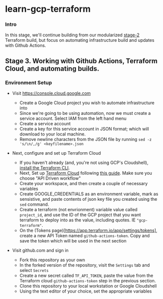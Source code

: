 # learn-gcp-terraform

### Intro
In this stage, we'll continue building from our modularized [stage-2](https://github.com/vanberge/learn-gcp-terraform/tree/stage-1) Terraform build, but focus on automating infrastructure build and updates with Github Actions.

## Stage 3.  Working with Github Actions, Terraform Cloud, and automating builds.

### Environment Setup
* Visit https://console.cloud.google.com
   * Create a Google Cloud project you wish to automate infrastructure into
   * Since we're going to be using automation, now we must create a service account.  Select IAM from the left hand menu
   * Create a service account
   * Create a key for this service account in JSON format; which will download to your local machine.
   * Remove newline characters from the JSON file by running ```sed -z 's/\n/,/g' <keyfilename>.json```

* Next, configure and set up Terraform Cloud
   * If you haven't already (and, you're not using GCP's Cloudshell), [install the Terraform CLI](https://learn.hashicorp.com/tutorials/terraform/install-cli).
   * Next, Set up [Terraform Cloud](https://app.terraform.io/app) following [this guide](https://learn.hashicorp.com/tutorials/terraform/github-actions?in=terraform/automation#set-up-terraform-cloud).
     Make sure you choose "API Driven workflow"
   * Create your workspace, and then create a couple of necessary variables
   * Create GOOGLE_CREDENTIALS as an environment variable, mark as sensistive, and paste contents of json key file you created using the ```sed``` command.
   * Create a terraform (not envrionment) variable value called ```project_id```, and use the ID of the GCP project that you want terraform to deploy into as the value, including quotes.  IE ```"gcp-terraform"```.
   * On the (Tokens page)[https://app.terraform.io/app/settings/tokens], create a new API Token named ```github-actions-token```.  Copy and save the token which will be used in the next section

* Visit github.com and sign in
   * Fork this repository as your own
   * In the forked version of the repository, visit the ```Settings``` tab and select ```Secrets```
   * Create a new secret called ```TF_API_TOKEN```, paste the value from the Terraform cloud ```github-actions-token``` step in the previous section.
   * Clone this repository to your local workstation or Google Cloudshell
   * Using the text editor of your choice, set the appropriate variables
   